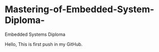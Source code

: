 # Mastering-of-Embedded-System-Diploma-
Embedded Systems Diploma 

Hello, This is first push in my GitHub.
